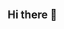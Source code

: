## Hi there 👋

<!--
**keckstein835/keckstein835** is a ✨ _special_ ✨ repository because its `README.md` (this file) appears on your GitHub profile.

- 🔭 I’m currently working on algorithms to analyze MRI data, using T1 or T2 images to fit fiber orientations in muscle, brain, and synthetic phantoms.
- Interested in medical image analysis and biomechanics

